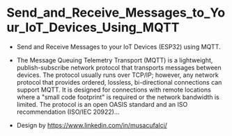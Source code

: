 # Send_and_Receive_Messages_to_Your_IoT_Devices_Using_MQTT

- Send and Receive Messages to your IoT Devices (ESP32) using MQTT.
- The Message Queuing Telemetry Transport (MQTT) is a lightweight, publish-subscribe network protocol that transports messages between devices. The protocol usually runs over TCP/IP; however, any network protocol that provides ordered, lossless, bi-directional connections can support MQTT. It is designed for connections with remote locations where a "small code footprint" is required or the network bandwidth is limited. The protocol is an open OASIS standard and an ISO recommendation (ISO/IEC 20922)...

- Design by https://www.linkedin.com/in/musacufalci/
